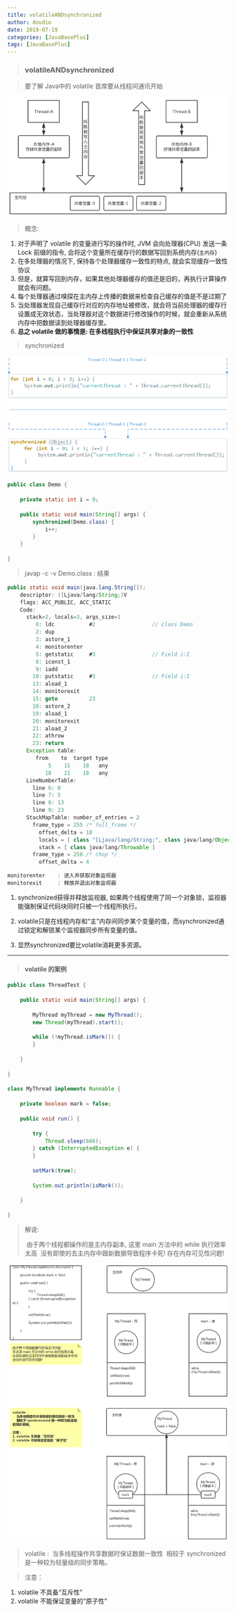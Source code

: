 ```yaml
---
title: volatileANDsynchronized
author: doudio
date: 2019-07-19
categories: [JavaBasePlus]
tags: [JavaBasePlus]
---
```


> ### volatileANDsynchronized

> 要了解 Java中的 volatile 首席要从线程间通讯开始

![线程间通讯](https://raw.githubusercontent.com/doudio/note/master/JavaBasePlus/img/volatile.png)

> 概念:

1. 对于声明了 volatile 的变量进行写的操作时, JVM 会向处理器(CPU) 发送一条 Lock 前缀的指令, 会将这个变量所在缓存行的数据写回到系统内存(`主内存`)
2. 在多处理器的情况下, 保持各个处理器缓存一致性的特点, 就会实现缓存一致性协议
3. 但是，就算写回到内存，如果其他处理器缓存的值还是旧的，再执行计算操作就会有问题。
4. 每个处理器通过嗅探在主内存上传播的数据来检查自己缓存的值是不是过期了
5. 当处理器发现自己缓存行对应的内存地址被修改，就会将当前处理器的缓存行设置成无效状态，当处理器对这个数据进行修改操作的时候，就会重新从系统内存中把数据读到处理器缓存里。
6. **总之 volatile 做的事情是: 在多线程执行中保证共享对象的一致性**



> synchronized

![syschronized](https://raw.githubusercontent.com/doudio/note/master/JavaBasePlus/img/synchronized.png)

```java
public class Demo {
		
	private static int i = 0;	
	
	public static void main(String[] args) {
		synchronized(Demo.class) {
			i++;
		}
	}
	
}
```

> javap -c -v Demo.class	: 结果

```java
public static void main(java.lang.String[]);
    descriptor: ([Ljava/lang/String;)V
    flags: ACC_PUBLIC, ACC_STATIC
    Code:
      stack=2, locals=3, args_size=1
         0: ldc           #2                  // class Demo
         2: dup
         3: astore_1
         4: monitorenter
         5: getstatic     #3                  // Field i:I
         8: iconst_1
         9: iadd
        10: putstatic     #3                  // Field i:I
        13: aload_1
        14: monitorexit
        15: goto          23
        18: astore_2
        19: aload_1
        20: monitorexit
        21: aload_2
        22: athrow
        23: return
      Exception table:
         from    to  target type
             5    15    18   any
            18    21    18   any
      LineNumberTable:
        line 6: 0
        line 7: 5
        line 8: 13
        line 9: 23
      StackMapTable: number_of_entries = 2
        frame_type = 255 /* full_frame */
          offset_delta = 18
          locals = [ class "[Ljava/lang/String;", class java/lang/Object ]
          stack = [ class java/lang/Throwable ]
        frame_type = 250 /* chop */
          offset_delta = 4
```

```java
monitorenter	: 进入并获取对象监视器
monitorexit		: 释放并退出对象监视器
```

 1. synchronized获得并释放监视器, 如果两个线程使用了同一个对象锁，监视器能强制保证代码块同时只被一个线程所执行。

 2. volatile只是在线程内存和“主”内存间同步某个变量的值，而synchronized通过锁定和解锁某个监视器同步所有变量的值。

 3. 显然synchronized要比volatile消耗更多资源。

---

> #### volatile 的案例

```java
public class ThreadTest {

	public static void main(String[] args) {

		MyThread myThread = new MyThread();
		new Thread(myThread).start();

		while (!myThread.isMark()) {
		}

	}

}

class MyThread implements Runnable {

	private boolean mark = false;

	public void run() {

		try {
			Thread.sleep(666);
		} catch (InterruptedException e) {
		}

		setMark(true);
	
		System.out.println(isMark());
		
	}

}
```

> 解说:
>
> ​	由于两个线程都操作的是主内存副本, 这里 main 方法中的 while 执行效率太高
> ​	没有即使的去主内存中跟新数据导致程序卡死!	存在内存可见性问题!	

![](https://raw.githubusercontent.com/doudio/note/master/JavaBasePlus/img/volatileDemo.png)

>  volatile : 
>  ​    当多线程操作共享数据时保证数据一致性
>  ​    相较于 synchronized 是一种较为轻量级的同步策略。

> 注意：

1. volatile 不具备“互斥性”
2. volatile 不能保证变量的“原子性”

